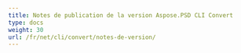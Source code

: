 ```yaml
---
title: Notes de publication de la version Aspose.PSD CLI Convert
type: docs
weight: 30
url: /fr/net/cli/convert/notes-de-version/
---
```

